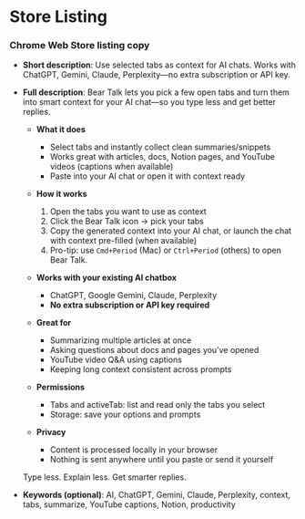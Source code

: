 # Store Listing

### Chrome Web Store listing copy

- **Short description**: Use selected tabs as context for AI chats. Works with ChatGPT, Gemini, Claude, Perplexity—no extra subscription or API key.

- **Full description**:
  Bear Talk lets you pick a few open tabs and turn them into smart context for your AI chat—so you type less and get better replies.

  - **What it does**

    - Select tabs and instantly collect clean summaries/snippets
    - Works great with articles, docs, Notion pages, and YouTube videos (captions when available)
    - Paste into your AI chat or open it with context ready

  - **How it works**

    1. Open the tabs you want to use as context
    2. Click the Bear Talk icon → pick your tabs
    3. Copy the generated context into your AI chat, or launch the chat with context pre-filled (when available)
    4. Pro-tip: use `Cmd+Period` (Mac) or `Ctrl+Period` (others) to open Bear Talk.

  - **Works with your existing AI chatbox**

    - ChatGPT, Google Gemini, Claude, Perplexity
    - **No extra subscription or API key required**

  - **Great for**

    - Summarizing multiple articles at once
    - Asking questions about docs and pages you’ve opened
    - YouTube video Q&A using captions
    - Keeping long context consistent across prompts

  - **Permissions**

    - Tabs and activeTab: list and read only the tabs you select
    - Storage: save your options and prompts

  - **Privacy**
    - Content is processed locally in your browser
    - Nothing is sent anywhere until you paste or send it yourself

  Type less. Explain less. Get smarter replies.

- **Keywords (optional)**: AI, ChatGPT, Gemini, Claude, Perplexity, context, tabs, summarize, YouTube captions, Notion, productivity
